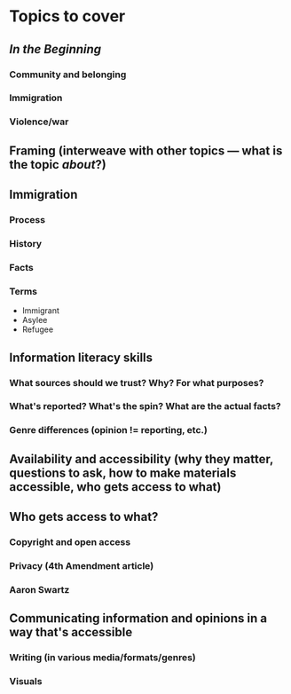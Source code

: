 # Topics to cover

## *In the Beginning*
### Community and belonging
### Immigration
### Violence/war

## Framing (interweave with other topics — what is the topic *about*?)

## Immigration
### Process
### History
### Facts
### Terms
- Immigrant
- Asylee 
- Refugee

## Information literacy skills
### What sources should we trust? Why? For what purposes?
### What's reported? What's the spin? What are the actual facts?
### Genre differences (opinion != reporting, etc.)

## Availability and accessibility (why they matter, questions to ask, how to make materials accessible, who gets access to what)

## Who gets access to what?
### Copyright and open access
### Privacy (4th Amendment article)
### Aaron Swartz

## Communicating information and opinions in a way that's accessible
### Writing (in various media/formats/genres)
### Visuals
